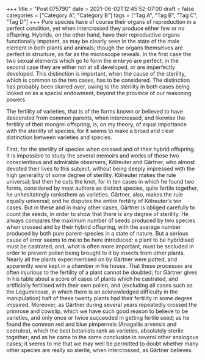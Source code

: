 +++
title = "Post 075790"
date = 2021-06-02T12:45:52-07:00
draft = false
categories = ["Category A", "Category B"]
tags = ["Tag A", "Tag B", "Tag C", "Tag D"]
+++
Pure species have of course their organs of reproduction in a perfect condition, yet when intercrossed they produce either few or no offspring. Hybrids, on the other hand, have their reproductive organs functionally impotent, as may be clearly seen in the state of the male element in both plants and animals; though the organs themselves are perfect in structure, as far as the microscope reveals. In the first case the two sexual elements which go to form the embryo are perfect; in the second case they are either not at all developed, or are imperfectly developed. This distinction is important, when the cause of the sterility, which is common to the two cases, has to be considered. The distinction has probably been slurred over, owing to the sterility in both cases being looked on as a special endowment, beyond the province of our reasoning powers.

The fertility of varieties, that is of the forms known or believed to have descended from common parents, when intercrossed, and likewise the fertility of their mongrel offspring, is, on my theory, of equal importance with the sterility of species; for it seems to make a broad and clear distinction between varieties and species.

First, for the sterility of species when crossed and of their hybrid offspring. It is impossible to study the several memoirs and works of those two conscientious and admirable observers, Kölreuter and Gärtner, who almost devoted their lives to this subject, without being deeply impressed with the high generality of some degree of sterility. Kölreuter makes the rule universal; but then he cuts the knot, for in ten cases in which he found two forms, considered by most authors as distinct species, quite fertile together, he unhesitatingly ranksthem as varieties. Gärtner, also, makes the rule equally universal; and he disputes the entire fertility of Kölreuter's ten cases. But in these and in many other cases, Gärtner is obliged carefully to count the seeds, in order to show that there is any degree of sterility. He always compares the maximum number of seeds produced by two species when crossed and by their hybrid offspring, with the average number produced by both pure parent-species in a state of nature. But a serious cause of error seems to me to be here introduced: a plant to be hybridised must be castrated, and, what is often more important, must be secluded in order to prevent pollen being brought to it by insects from other plants. Nearly all the plants experimentised on by Gärtner were potted, and apparently were kept in a chamber in his house. That these processes are often injurious to the fertility of a plant cannot be doubted; for Gärtner gives in his table about a score of cases of plants which he castrated, and artificially fertilised with their own pollen, and (excluding all cases such as the Leguminosæ, in which there is an acknowledged difficulty in the manipulation) half of these twenty plants had their fertility in some degree impaired. Moreover, as Gärtner during several years repeatedly crossed the primrose and cowslip, which we have such good reason to believe to be varieties, and only once or twice succeeded in getting fertile seed; as he found the common red and blue pimpernels (Anagallis arvensis and coerulea), which the best botanists rank as varieties, absolutely sterile together; and as he came to the same conclusion in several other analogous cases; it seems to me that we may well be permitted to doubt whether many other species are really so sterile, when intercrossed, as Gärtner believes.
